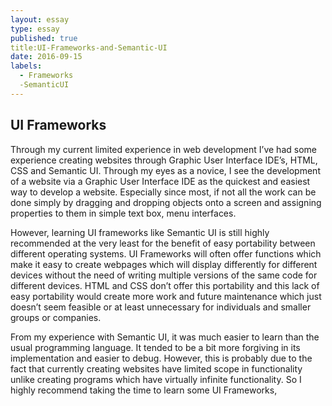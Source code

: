 ```yaml
---
layout: essay
type: essay
published: true
title:UI-Frameworks-and-Semantic-UI
date: 2016-09-15
labels:
  - Frameworks
  -SemanticUI
---
```

## UI Frameworks
Through my current limited experience in web development I’ve had some experience creating websites through Graphic User Interface IDE’s, HTML, CSS and Semantic UI.  Through my eyes as a novice, I see the development of a website via a Graphic User Interface IDE as the quickest and easiest way to develop a website.  Especially since most, if not all the work can be done simply by dragging and dropping objects onto a screen and assigning properties to them in simple text box, menu interfaces.

However, learning UI frameworks like Semantic UI is still highly recommended at the very least for the benefit of easy portability between different operating systems.  UI Frameworks will often offer functions which make it easy to create webpages which will display differently for different devices without the need of writing multiple versions of the same code for different devices.  HTML and CSS don’t offer this portability and this lack of easy portability would create more work and future maintenance which just doesn’t seem feasible or at least unnecessary for individuals and smaller groups or companies.

From my experience with Semantic UI, it was much easier to learn than the usual programming language.  It tended to be a bit more forgiving in its implementation and easier to debug.  However, this is probably due to the fact that currently creating websites have limited scope in functionality unlike creating programs which have virtually infinite functionality.  So I highly recommend taking the time to learn some UI Frameworks,
